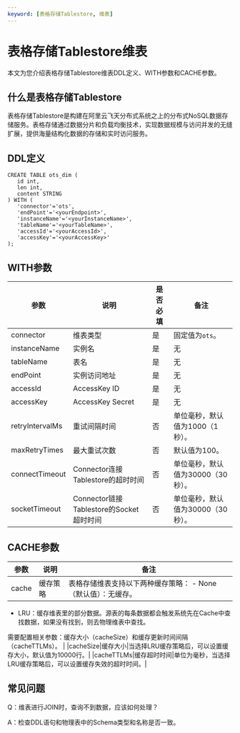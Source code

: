```yaml
---
keyword: [表格存储Tablestore, 维表]
---
```


# 表格存储Tablestore维表

本文为您介绍表格存储Tablestore维表DDL定义、WITH参数和CACHE参数。

## 什么是表格存储Tablestore

表格存储Tablestore是构建在阿里云飞天分布式系统之上的分布式NoSQL数据存储服务。表格存储通过数据分片和负载均衡技术，实现数据规模与访问并发的无缝扩展，提供海量结构化数据的存储和实时访问服务。

## DDL定义

```
CREATE TABLE ots_dim (
   id int,
   len int,
   content STRING
) WITH (
   'connector'='ots',
   'endPoint'='<yourEndpoint>',
   'instanceName'='<yourInstanceName>',
   'tableName'='<yourTableName>',
   'accessId'='<yourAccessId>',
   'accessKey'='<yourAccessKey>'
);
```

## WITH参数

|参数|说明|是否必填|备注|
|--|--|----|--|
|connector|维表类型|是|固定值为`ots`。|
|instanceName|实例名|是|无|
|tableName|表名|是|无|
|endPoint|实例访问地址|是|无|
|accessId|AccessKey ID|是|无|
|accessKey|AccessKey Secret|是|无|
|retryIntervalMs|重试间隔时间|否|单位毫秒，默认值为1000（1秒）。|
|maxRetryTimes|最大重试次数|否|默认值为100。|
|connectTimeout|Connector连接Tablestore的超时时间|否|单位毫秒，默认值为30000（30秒）。|
|socketTimeout|Connector链接Tablestore的Socket超时时间|否|单位毫秒，默认值为30000（30秒）。|

## CACHE参数

|参数|说明|备注|
|--|--|--|
|cache|缓存策略|表格存储维表支持以下两种缓存策略： -   None（默认值）：无缓存。
-   LRU：缓存维表里的部分数据。源表的每条数据都会触发系统先在Cache中查找数据，如果没有找到，则去物理维表中查找。

需要配置相关参数：缓存大小（cacheSize）和缓存更新时间间隔（cacheTTLMs）。 |
|cacheSize|缓存大小|当选择LRU缓存策略后，可以设置缓存大小，默认值为10000行。|
|cacheTTLMs|缓存超时时间|单位为毫秒，当选择LRU缓存策略后，可以设置缓存失效的超时时间。|

## 常见问题

Q：维表进行JOIN时，查询不到数据，应该如何处理？

A：检查DDL语句和物理表中的Schema类型和名称是否一致。

